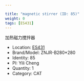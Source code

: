 ```yaml
---

title: "magnetic stirrer (ID: 85)"
weight: 0
tags: [ES431]
---
```


加热磁力搅拌器

<!--more-->



- Location: [ES431](../../tags/ES431)
- Brand/Model: ZNJR-B280*280
- Identity: 85
- PI: Yili Cheng
- Quantity: 1
- Category: CAT






